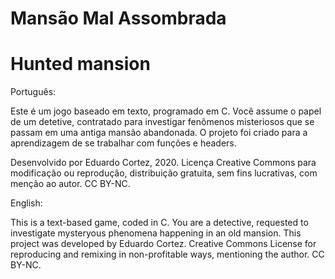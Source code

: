 # Mansão Mal Assombrada
# Hunted mansion

Português:

Este é um jogo baseado em texto, programado em C. 
Você assume o papel de um detetive, contratado para investigar fenômenos misteriosos que se passam em uma antiga mansão abandonada.
O projeto foi criado para a aprendizagem de se trabalhar com funções e headers.

Desenvolvido por Eduardo Cortez, 2020. Licença Creative Commons para modificação ou reprodução, distribuição gratuita, sem fins lucrativas, com menção ao autor. CC BY-NC.

English:

This is a text-based game, coded in C.
You are a detective, requested to investigate mysteryous phenomena happening in an old mansion.
This project was developed by Eduardo Cortez. Creative Commons License for reproducing and remixing in non-profitable ways, mentioning the author. CC BY-NC.
